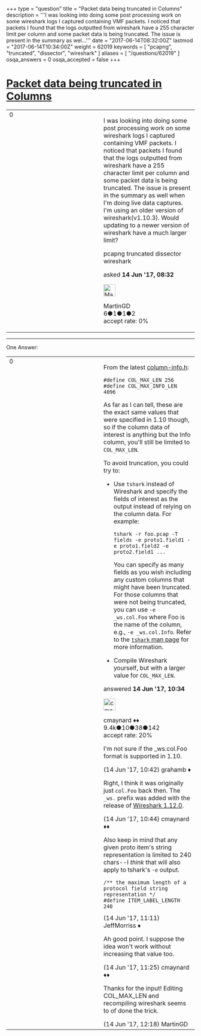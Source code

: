 +++
type = "question"
title = "Packet data being truncated in Columns"
description = '''I was looking into doing some post processing work on some wireshark logs I captured containing VMF packets. I noticed that packets I found that the logs outputted from wireshark have a 255 character limit per column and some packet data is being truncated. The issue is present in the summary as wel...'''
date = "2017-06-14T08:32:00Z"
lastmod = "2017-06-14T10:34:00Z"
weight = 62019
keywords = [ "pcapng", "truncated", "dissector", "wireshark" ]
aliases = [ "/questions/62019" ]
osqa_answers = 0
osqa_accepted = false
+++

<div class="headNormal">

# [Packet data being truncated in Columns](/questions/62019/packet-data-being-truncated-in-columns)

</div>

<div id="main-body">

<div id="askform">

<table id="question-table" style="width:100%;"><colgroup><col style="width: 50%" /><col style="width: 50%" /></colgroup><tbody><tr class="odd"><td style="width: 30px; vertical-align: top"><div class="vote-buttons"><div id="post-62019-score" class="post-score" title="current number of votes">0</div><div id="favorite-count" class="favorite-count"></div></div></td><td><div id="item-right"><div class="question-body"><p>I was looking into doing some post processing work on some wireshark logs I captured containing VMF packets. I noticed that packets I found that the logs outputted from wireshark have a 255 character limit per column and some packet data is being truncated. The issue is present in the summary as well when I'm doing live data captures. I'm using an older version of wireshark(v1.10.3). Would updating to a newer version of wireshark have a much larger limit?</p></div><div id="question-tags" class="tags-container tags">pcapng truncated dissector wireshark</div><div id="question-controls" class="post-controls"></div><div class="post-update-info-container"><div class="post-update-info post-update-info-user"><p>asked <strong>14 Jun '17, 08:32</strong></p><img src="https://secure.gravatar.com/avatar/c51a9570f366127d1c9d0273826bdf89?s=32&amp;d=identicon&amp;r=g" class="gravatar" width="32" height="32" alt="MartinGD&#39;s gravatar image" /><p>MartinGD<br />
<span class="score" title="6 reputation points">6</span><span title="1 badges"><span class="badge1">●</span><span class="badgecount">1</span></span><span title="1 badges"><span class="silver">●</span><span class="badgecount">1</span></span><span title="2 badges"><span class="bronze">●</span><span class="badgecount">2</span></span><br />
<span class="accept_rate" title="Rate of the user&#39;s accepted answers">accept rate:</span> <span title="MartinGD has no accepted answers">0%</span></p></div></div><div id="comments-container-62019" class="comments-container"></div><div id="comment-tools-62019" class="comment-tools"></div><div class="clear"></div><div id="comment-62019-form-container" class="comment-form-container"></div><div class="clear"></div></div></td></tr></tbody></table>

------------------------------------------------------------------------

<div class="tabBar">

<span id="sort-top"></span>

<div class="headQuestions">

One Answer:

</div>

</div>

<span id="62025"></span>

<div id="answer-container-62025" class="answer">

<table style="width:100%;"><colgroup><col style="width: 50%" /><col style="width: 50%" /></colgroup><tbody><tr class="odd"><td style="width: 30px; vertical-align: top"><div class="vote-buttons"><div id="post-62025-score" class="post-score" title="current number of votes">0</div></div></td><td><div class="item-right"><div class="answer-body"><p>From the latest <a href="https://code.wireshark.org/review/gitweb?p=wireshark.git;a=blob;f=epan/column-info.h;h=4fe638ca0678e765ac626ac65e265be87078e6c3;hb=HEAD#l37">column-info.h</a>:</p><pre><code>#define COL_MAX_LEN 256
#define COL_MAX_INFO_LEN 4096</code></pre><p>As far as I can tell, these are the exact same values that were specified in 1.10 though, so if the column data of interest is anything but the Info column, you'll still be limited to <code>COL_MAX_LEN</code>.</p><p>To avoid truncation, you could try to:</p><ul><li><p>Use <code>tshark</code> instead of Wireshark and specify the fields of interest as the output instead of relying on the column data. For example:</p><p><code>tshark -r foo.pcap -T fields -e proto1.field1 -e proto1.field2 -e proto2.field1 ...</code></p><p>You can specify as many fields as you wish including any custom columns that might have been truncated. For those columns that were not being truncated, you can use <code>-e _ws.col.Foo</code> where Foo is the name of the column, e.g., <code>-e _ws.col.Info</code>. Refer to the <a href="https://www.wireshark.org/docs/man-pages/tshark.html"><code>tshark</code> man page</a> for more information.</p></li><li><p>Compile Wireshark yourself, but with a larger value for <code>COL_MAX_LEN</code>.</p></li></ul></div><div class="answer-controls post-controls"></div><div class="post-update-info-container"><div class="post-update-info post-update-info-user"><p>answered <strong>14 Jun '17, 10:34</strong></p><img src="https://secure.gravatar.com/avatar/55158e2322c4e365a5e0a4a0ac3fbcef?s=32&amp;d=identicon&amp;r=g" class="gravatar" width="32" height="32" alt="cmaynard&#39;s gravatar image" /><p>cmaynard ♦♦<br />
<span class="score" title="9361 reputation points"><span>9.4k</span></span><span title="10 badges"><span class="badge1">●</span><span class="badgecount">10</span></span><span title="38 badges"><span class="silver">●</span><span class="badgecount">38</span></span><span title="142 badges"><span class="bronze">●</span><span class="badgecount">142</span></span><br />
<span class="accept_rate" title="Rate of the user&#39;s accepted answers">accept rate:</span> <span title="cmaynard has 108 accepted answers">20%</span></p></div></div><div id="comments-container-62025" class="comments-container"><span id="62026"></span><div id="comment-62026" class="comment"><div id="post-62026-score" class="comment-score"></div><div class="comment-text"><p>I'm not sure if the _ws.col.Foo format is supported in 1.10.</p></div><div id="comment-62026-info" class="comment-info"><span class="comment-age">(14 Jun '17, 10:42)</span> grahamb ♦</div></div><span id="62027"></span><div id="comment-62027" class="comment"><div id="post-62027-score" class="comment-score"></div><div class="comment-text"><p>Right, I think it was originally just <code>col.Foo</code> back then. The <code>_ws.</code> prefix was added with the release of <a href="https://www.wireshark.org/news/20140731.html">Wireshark 1.12.0</a>.</p></div><div id="comment-62027-info" class="comment-info"><span class="comment-age">(14 Jun '17, 10:44)</span> cmaynard ♦♦</div></div><span id="62030"></span><div id="comment-62030" class="comment"><div id="post-62030-score" class="comment-score"></div><div class="comment-text"><p>Also keep in mind that any given proto item's string representation is limited to 240 chars--I <em>think</em> that will also apply to tshark's <code>-e</code> output.</p><pre><code>/** the maximum length of a protocol field string representation */
#define ITEM_LABEL_LENGTH       240</code></pre></div><div id="comment-62030-info" class="comment-info"><span class="comment-age">(14 Jun '17, 11:11)</span> JeffMorriss ♦</div></div><span id="62031"></span><div id="comment-62031" class="comment"><div id="post-62031-score" class="comment-score"></div><div class="comment-text"><p>Ah good point. I suppose the idea won't work without increasing that value too.</p></div><div id="comment-62031-info" class="comment-info"><span class="comment-age">(14 Jun '17, 11:25)</span> cmaynard ♦♦</div></div><span id="62032"></span><div id="comment-62032" class="comment"><div id="post-62032-score" class="comment-score"></div><div class="comment-text"><p>Thanks for the input! Editing COL_MAX_LEN and recompiling wireshark seems to of done the trick.</p></div><div id="comment-62032-info" class="comment-info"><span class="comment-age">(14 Jun '17, 12:18)</span> MartinGD</div></div></div><div id="comment-tools-62025" class="comment-tools"></div><div class="clear"></div><div id="comment-62025-form-container" class="comment-form-container"></div><div class="clear"></div></div></td></tr></tbody></table>

</div>

<div class="paginator-container-left">

</div>

</div>

</div>

